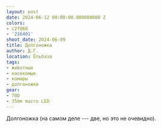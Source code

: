 ```yaml
---
layout: post
date: 2024-06-12 00:00:00.000000000 Z
colors:
- c2f068
- '216401'
shoot_date: 2024-06-09
title: Долгоножка
author: Д.Г.
location: Ёльбаза
tags:
- животные
- насекомые
- комары
- долгоножки
gear:
- 70D
- 35mm macro LED
---
```

Долгоножка (на самом деле --- две, но это не очевидно).

